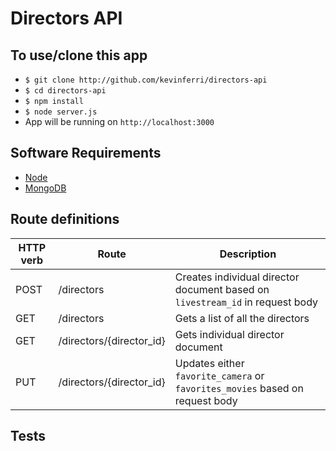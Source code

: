 # Directors API

## To use/clone this app
* `$ git clone http://github.com/kevinferri/directors-api`
* `$ cd directors-api`
* `$ npm install`
* `$ node server.js`
* App will be running on `http://localhost:3000`

## Software Requirements
* [Node](https://nodejs.org/)
* [MongoDB](https://www.mongodb.org/)

## Route definitions

| HTTP verb | Route                      | Description                                                                   |
| --------- | -------------------------  | ----------------------------------------------------------------------------- |
| POST      | /directors                 | Creates individual director document based on `livestream_id` in request body |
| GET       | /directors                 | Gets a list of all the directors                                              |
| GET       | /directors/{director_id}   | Gets individual director document                                             |
| PUT       | /directors/{director_id}   | Updates either `favorite_camera` or `favorites_movies` based on request body  |

## Tests